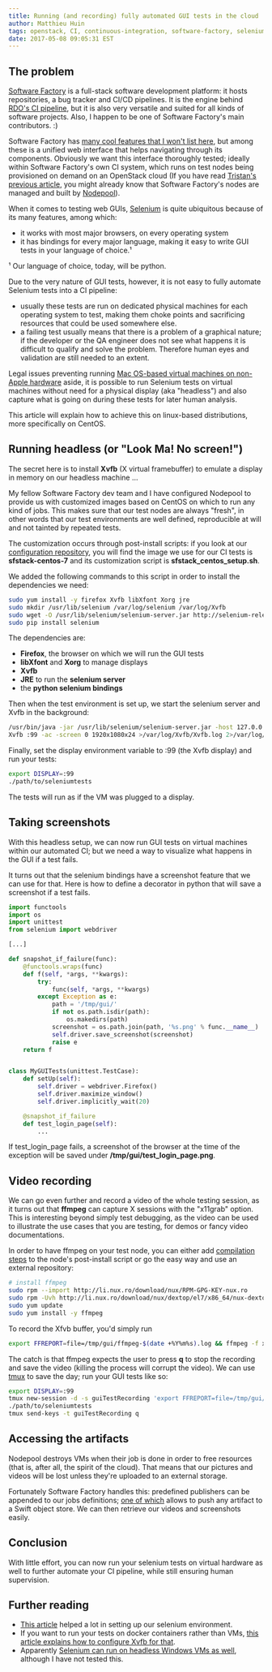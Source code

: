 ```yaml
---
title: Running (and recording) fully automated GUI tests in the cloud
author: Matthieu Huin
tags: openstack, CI, continuous-integration, software-factory, selenium, GUI, ffmpeg
date: 2017-05-08 09:05:31 EST
---
```


## The problem

[Software Factory](https://github.com/softwarefactory-project/software-factory) is a
full-stack software development platform: it hosts repositories, a bug tracker and
CI/CD pipelines. It is the engine behind [RDO's CI pipeline](https://review.rdoproject.org),
but it is also very versatile and suited for all kinds of software projects. Also,
I happen to be one of Software Factory's main contributors. :)

Software Factory has [many cool features that I won't list here](https://softwarefactory-project.io/docs/index.html), but among these
is a unified web interface that helps navigating through its components. Obviously
we want this interface thoroughly tested; ideally within Software Factory's
own CI system, which runs on test nodes being provisioned on demand on an OpenStack
cloud (If you have read [Tristan's previous article](/blog/2017/03/standalone-nodepool/),
you might already know that Software Factory's nodes are managed and built
by [Nodepool](https://docs.openstack.org/infra/system-config/nodepool.html)).

When it comes to testing web GUIs, [Selenium](http://www.seleniumhq.org) is
quite ubiquitous because of its many features, among which:

- it works with most major browsers, on every operating system
- it has bindings for every major language, making it easy to write GUI tests
  in your language of choice.¹

¹ Our language of choice, today, will be python.

Due to the very nature of GUI tests, however, it is not easy to fully automate
Selenium tests into a CI pipeline:

- usually these tests are run on dedicated physical machines for each operating
  system to test, making them choke points and sacrificing resources that could be
  used somewhere else.
- a failing test usually means that there is a problem of a graphical nature;
  if the developer or the QA engineer does not see what happens it is difficult
  to qualify and solve the problem. Therefore human eyes and validation are still
  needed to an extent.

Legal issues preventing running [Mac OS-based virtual machines on non-Apple
hardware](http://images.apple.com/legal/sla/docs/macOS1012.pdf) aside, it is
possible to run Selenium tests on virtual machines without need for a physical
display (aka "headless") and also capture what is going on during these tests for
later human analysis.

This article will explain how to achieve this on linux-based distributions,
more specifically on CentOS.

## Running headless (or "Look Ma! No screen!")

The secret here is to install __Xvfb__ (X virtual framebuffer) to emulate a display
in memory on our headless machine ...

My fellow Software Factory dev team and I have configured Nodepool to provide us
with customized images based on CentOS on which to run any kind of
jobs. This makes sure that our test nodes are always "fresh", in other words that
our test environments are well defined, reproducible at will and not tainted by
repeated tests.

The customization occurs through post-install scripts: if you look at our
[configuration repository](https://softwarefactory-project.io/r/gitweb?p=config.git;a=tree;f=nodepool;),
you will find the image we use for our CI tests is __sfstack-centos-7__ and its
customization script is __sfstack_centos_setup.sh__.

We added the following commands to this script in order to install
the dependencies we need:

```bash
sudo yum install -y firefox Xvfb libXfont Xorg jre
sudo mkdir /usr/lib/selenium /var/log/selenium /var/log/Xvfb
sudo wget -O /usr/lib/selenium/selenium-server.jar http://selenium-release.storage.googleapis.com/3.4/selenium-server-standalone-3.4.0.jar
sudo pip install selenium
```

The dependencies are:

* __Firefox__, the browser on which we will run the GUI tests
* __libXfont__ and __Xorg__ to manage displays
* __Xvfb__
* __JRE__ to run the __selenium server__
* the __python selenium bindings__

Then when the test environment is set up, we start the selenium server and Xvfb
in the background:

```bash
/usr/bin/java -jar /usr/lib/selenium/selenium-server.jar -host 127.0.0.1 >/var/log/selenium/selenium.log 2>/var/log/selenium/error.log
Xvfb :99 -ac -screen 0 1920x1080x24 >/var/log/Xvfb/Xvfb.log 2>/var/log/Xvfb/error.log
```

Finally, set the display environment variable to :99 (the Xvfb display) and run your tests:

```bash
export DISPLAY=:99
./path/to/seleniumtests
```

The tests will run as if the VM was plugged to a display.

## Taking screenshots

With this headless setup, we can now run GUI tests on virtual machines within our
automated CI; but we need a way to visualize what happens in the GUI if a test
fails.

It turns out that the selenium bindings have a screenshot feature that we can use
for that. Here is how to define a decorator in python that will save a screenshot
if a test fails.

```python
import functools
import os
import unittest
from selenium import webdriver

[...]

def snapshot_if_failure(func):
    @functools.wraps(func)
    def f(self, *args, **kwargs):
        try:
            func(self, *args, **kwargs)
        except Exception as e:
            path = '/tmp/gui/'
            if not os.path.isdir(path):
                os.makedirs(path)
            screenshot = os.path.join(path, '%s.png' % func.__name__)
            self.driver.save_screenshot(screenshot)
            raise e
    return f


class MyGUITests(unittest.TestCase):
    def setUp(self):
        self.driver = webdriver.Firefox()
        self.driver.maximize_window()
        self.driver.implicitly_wait(20)

    @snapshot_if_failure
    def test_login_page(self):
        ...
```

If test_login_page fails, a screenshot of the browser at the time of the exception
will be saved under __/tmp/gui/test_login_page.png__.

## Video recording

We can go even further and record a video of the whole testing session, as it
turns out that __ffmpeg__ can capture X sessions with the "x11grab" option. This
is interesting beyond simply test debugging, as the video can be used to illustrate
the use cases that you are testing, for demos or fancy video documentations.

In order to have ffmpeg on your test node, you can either add
[compilation steps](https://trac.ffmpeg.org/wiki/CompilationGuide/Centos) to the
node's post-install script or go the easy way and use an external repository:

```bash
# install ffmpeg
sudo rpm --import http://li.nux.ro/download/nux/RPM-GPG-KEY-nux.ro
sudo rpm -Uvh http://li.nux.ro/download/nux/dextop/el7/x86_64/nux-dextop-release-0-1.el7.nux.noarch.rpm
sudo yum update
sudo yum install -y ffmpeg
```

To record the Xfvb buffer, you'd simply run
```bash
export FFREPORT=file=/tmp/gui/ffmpeg-$(date +%Y%m%s).log && ffmpeg -f x11grab -video_size 1920x1080 -i 127.0.0.1$DISPLAY -codec:v mpeg4 -r 16 -vtag xvid -q:v 8 /tmp/gui/tests.avi
```

The catch is that ffmpeg expects the user to press __q__ to stop the recording
and save the video (killing the process will corrupt the video). We can use
[tmux](https://tmux.github.io/) to save the day; run your GUI tests like so:

```bash
export DISPLAY=:99
tmux new-session -d -s guiTestRecording 'export FFREPORT=file=/tmp/gui/ffmpeg-$(date +%Y%m%s).log && ffmpeg -f x11grab -video_size 1920x1080 -i 127.0.0.1'$DISPLAY' -codec:v mpeg4 -r 16 -vtag xvid -q:v 8 /tmp/gui/tests.avi && sleep 5'
./path/to/seleniumtests
tmux send-keys -t guiTestRecording q
```

## Accessing the artifacts

Nodepool destroys VMs when their job is done in order to free resources (that is,
after all, the spirit of the cloud). That means that our pictures and videos will
be lost unless they're uploaded to an external storage.

Fortunately Software Factory handles this: predefined publishers can be appended
to our jobs definitions; [one of
which](https://softwarefactory-project.io/r/gitweb?p=config.git;a=history;f=jobs/_default_jobs.yaml;h=abedee1d8899afbea7cc1fb31e5b5ee959fba154;hb=04f4d5aa6887f63155ceef38231399a077aa0040)
allows to push any artifact to a Swift object store. We can then retrieve our
videos and screenshots easily.

## Conclusion

With little effort, you can now run your selenium tests on virtual hardware as
well to further automate your CI pipeline, while still ensuring human supervision.

## Further reading

* [This article](http://afterdesign.net/2016/02/07/recording-headless-selenium-tests-to-mp4.html)
helped a lot in setting up our selenium environment.
* If you want to run your tests on docker containers rather than VMs, [this article
explains how to configure Xvfb for
that](https://linuxmeerkat.wordpress.com/2014/10/17/running-a-gui-application-in-a-docker-container/).
* Apparently [Selenium can run on headless Windows VMs as well](https://github.com/kybu/headless-selenium-for-win),
although I have not tested this.
